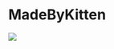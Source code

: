 # MadeByKitten

<img src="https://img.shields.io/badge/Unity-000000?style=flat-square&logo=Unity&logoColor=white"/></a>&nbsp;
